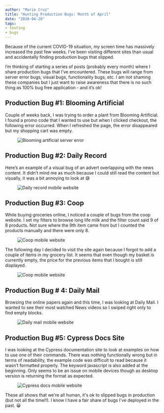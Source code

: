 ```yaml
---
author: "Marie Cruz"
title: "Hunting Production Bugs: Month of April"
date: "2020-04-20"
tags:
- testing
- bugs
---
```


Because of the current COVID-19 situation, my screen time has massively increased the past few weeks. I’ve been visiting different sites than usual and accidentally finding production bugs that slipped. 

I’m thinking of starting a series of posts (probably every month) where I share production bugs that I’ve encountered. These bugs will range from server error bugs, visual bugs, functionality bugs, etc. I am not shaming these companies but I just want to raise awareness that there is no such thing as 100% bug free application - and it’s ok!  

## Production Bug #1: Blooming Artificial

Couple of weeks back, I was trying to order a plant from Blooming Artificial. I found a promo code that I wanted to use but when I clicked checkout, the following error occurred. When I refreshed the page, the error disappeared but my shopping cart was empty.

<figure>
  <img src="../../images/blooming-artificial.png" alt="Blooming artificial server error">
</figure>

## Production Bug #2: Daily Record

Here’s an example of a visual bug of an advert overlapping with the news content. It didn’t mind me as much because I could still read the content but visually, it was a bit annoying to look at 😅

<figure>
  <img src="../../images/daily-record.png" alt="Daily record mobile website">
</figure>

## Production Bug #3: Coop

While buying groceries online, I noticed a couple of bugs from the coop website. I set my filters to browse long life milk and the filter count said 9 of 8 products. Not sure where the 9th item came from but I counted the products manually and there were only 8.

<figure>
  <img src="../../images/coop.png" alt="Coop mobile website">
</figure>

The following day I decided to visit the site again because I forgot to add a couple of items in my grocery list. It seems that even though my basket is currently empty, the price for the previous items that I bought is still displayed.

<figure>
  <img src="../../images/coop2.png" alt="Coop mobile website">
</figure>

## Production Bug # 4: Daily Mail

Browsing the online papers again and this time, I was looking at Daily Mail. I wanted to see their most watched News videos so I swiped right only to find empty blocks.

<figure>
  <img src="../../images/daily-mail.png" alt="Daily mail mobile website">
</figure>

## Production Bug #5: Cypress Docs Site

I was looking at the Cypress documentation site to look at examples on how to use one of their commands. There was nothing functionally wrong but in terms of readability, the example code was difficult to read because it wasn’t formatted properly. The keyword javascript is also added at the beginning. Only seems to be an issue on mobile devices though as desktop version is returning the format as expected.

<figure>
  <img src="../../images/cypress-docs.png" alt="Cypress docs mobile website">
</figure>

These all shows that we're all human, it's ok to slipped bugs in production (but not all the time!!). I know I have a fair share of bugs I've deployed in the past. 😀
